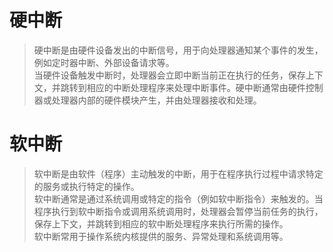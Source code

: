 # 硬中断
> 硬中断是由硬件设备发出的中断信号，用于向处理器通知某个事件的发生，例如定时器中断、外部设备请求等。  
> 当硬件设备触发中断时，处理器会立即中断当前正在执行的任务，保存上下文，并跳转到相应的中断处理程序来处理中断事件。硬中断通常由硬件控制器或处理器内部的硬件模块产生，并由处理器接收和处理。

# 软中断
> 软中断是由软件（程序）主动触发的中断，用于在程序执行过程中请求特定的服务或执行特定的操作。  
> 软中断通常是通过系统调用或特定的指令（例如软中断指令）来触发的。当程序执行到软中断指令或调用系统调用时，处理器会暂停当前任务的执行，保存上下文，并跳转到相应的软中断处理程序来执行所需的操作。  
> 软中断常用于操作系统内核提供的服务、异常处理和系统调用等。